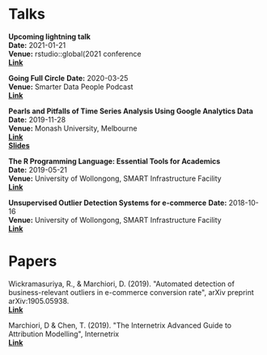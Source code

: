 # Talks

**Upcoming lightning talk**  
**Date:** 2021-01-21  
**Venue:** rstudio::global(2021 conference  
[**Link**]("https://rstudio.com/conference/")     

**Going Full Circle**
**Date:** 2020-03-25  
**Venue:** Smarter Data People Podcast  
[**Link**](https://smarterdatapeople.com/episode/dean-marchiori)  

**Pearls and Pitfalls of Time Series Analysis Using Google Analytics Data**
**Date:** 2019-11-28  
**Venue:** Monash University, Melbourne  
[**Link**](https://www.monash.edu/business/wombat2019)  
[**Slides**](https://deanmarchiori.github.io/WOMBAT2019)  

**The R Programming Language: Essential Tools for Academics**  
**Date:** 2019-05-21  
**Venue:** University of Wollongong, SMART Infrastructure Facility  
[**Link**](https://internetrix.github.io/r-for-research/)  

**Unsupervised Outlier Detection Systems for e-commerce**
**Date:** 2018-10-16  
**Venue:** University of Wollongong, SMART Infrastructure Facility  
[**Link**](https://news.eis.uow.edu.au/event/unsupervised-outlier-detection-systems-for-e-commerce/)  


# Papers   
Wickramasuriya, R., & Marchiori, D. (2019). "Automated detection of business-relevant outliers in e-commerce conversion rate", arXiv preprint arXiv:1905.05938.  
[**Link**](https://arxiv.org/pdf/1905.05938.pdf)  

Marchiori, D & Chen, T. (2019). "The Internetrix Advanced Guide to Attribution Modelling", Internetrix  
[**Link**](https://internetrix.github.io/attribution-modelling/)
 

